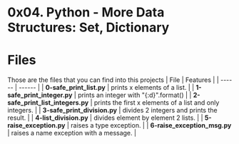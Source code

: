 # 0x04. Python - More Data Structures: Set, Dictionary
# Files
Those are the files that you can find into this projects
| File | Features |
| ------ | ------ |
| **0-safe_print_list.py** | prints x elements of a list. |
| **1-safe_print_integer.py** |  prints an integer with "{:d}".format() |
| **2-safe_print_list_integers.py** | prints the first x elements of a list and only integers. |
| **3-safe_print_division.py** | divides 2 integers and prints the result. |
| **4-list_division.py** | divides element by element 2 lists. |
| **5-raise_exception.py** | raises a type exception. |
| **6-raise_exception_msg.py** | raises a name exception with a message. |